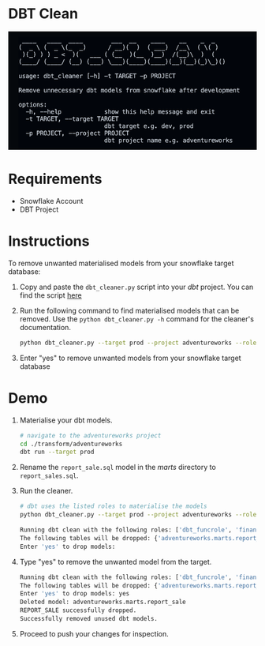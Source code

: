 # DBT Clean 
![dbt_clean.png](./assets/logo.png)

# Requirements
- Snowflake Account
- DBT Project

# Instructions
To remove unwanted materialised models from your snowflake target database:

1. Copy and paste the `dbt_cleaner.py` script into your *dbt* project. You can find the script [here](./transform/adventureworks/dbt_cleaner.py)

1. Run the following command to find materialised models that can be removed. Use the `python dbt_cleaner.py -h` command for the cleaner's documentation.
    ```bash
    python dbt_cleaner.py --target prod --project adventureworks --roles dbt_funcrole finance_dbt_funcrole
    ```
1. Enter "yes" to remove unwanted models from your snowflake target database

# Demo
1. Materialise your dbt models.
    ```bash
    # navigate to the adventureworks project
    cd ./transform/adventureworks
    dbt run --target prod
    ```

1. Rename the `report_sale.sql` model in the *marts* directory to `report_sales.sql`.
1. Run the cleaner.
    ```bash
    # dbt uses the listed roles to materialise the models
    python dbt_cleaner.py --target prod --project adventureworks --roles dbt_funcrole finance_dbt_funcrole
    ```

    ```bash
    Running dbt clean with the following roles: ['dbt_funcrole', 'finance_dbt_funcrole']
    The following tables will be dropped: {'adventureworks.marts.report_sale'}
    Enter 'yes' to drop models:
    ```

1. Type "yes" to remove the unwanted model from the target.
    ```bash
    Running dbt clean with the following roles: ['dbt_funcrole', 'finance_dbt_funcrole']
    The following tables will be dropped: {'adventureworks.marts.report_sale'}
    Enter 'yes' to drop models: yes
    Deleted model: adventureworks.marts.report_sale
    REPORT_SALE successfully dropped.
    Successfully removed unused dbt models.
    ```
1. Proceed to push your changes for inspection.

